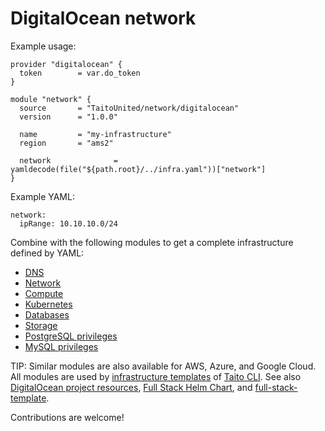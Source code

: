 # DigitalOcean network

Example usage:

```
provider "digitalocean" {
  token        = var.do_token
}

module "network" {
  source       = "TaitoUnited/network/digitalocean"
  version      = "1.0.0"

  name         = "my-infrastructure"
  region       = "ams2"

  network              = yamldecode(file("${path.root}/../infra.yaml"))["network"]
}
```

Example YAML:

```
network:
  ipRange: 10.10.10.0/24
```

Combine with the following modules to get a complete infrastructure defined by YAML:

- [DNS](https://registry.terraform.io/modules/TaitoUnited/dns/digitalocean)
- [Network](https://registry.terraform.io/modules/TaitoUnited/network/digitalocean)
- [Compute](https://registry.terraform.io/modules/TaitoUnited/compute/digitalocean)
- [Kubernetes](https://registry.terraform.io/modules/TaitoUnited/kubernetes/digitalocean)
- [Databases](https://registry.terraform.io/modules/TaitoUnited/databases/digitalocean)
- [Storage](https://registry.terraform.io/modules/TaitoUnited/storage/digitalocean)
- [PostgreSQL privileges](https://registry.terraform.io/modules/TaitoUnited/privileges/postgresql)
- [MySQL privileges](https://registry.terraform.io/modules/TaitoUnited/privileges/mysql)

TIP: Similar modules are also available for AWS, Azure, and Google Cloud. All modules are used by [infrastructure templates](https://taitounited.github.io/taito-cli/templates#infrastructure-templates) of [Taito CLI](https://taitounited.github.io/taito-cli/). See also [DigitalOcean project resources](https://registry.terraform.io/modules/TaitoUnited/project-resources/digitalocean), [Full Stack Helm Chart](https://github.com/TaitoUnited/taito-charts/blob/master/full-stack), and [full-stack-template](https://github.com/TaitoUnited/full-stack-template).

Contributions are welcome!
